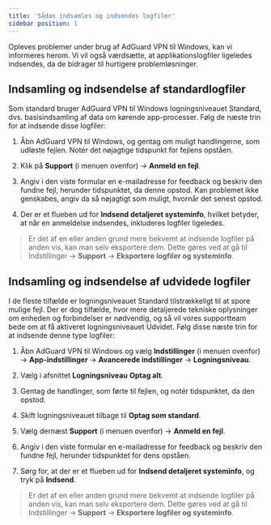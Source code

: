 ```yaml
---
title: 'Sådan indsamles og indsendes logfiler'
sidebar position: 1
---
```




Opleves problemer under brug af AdGuard VPN til Windows, kan vi informeres herom. Vi vil også værdsætte, at applikationslogfiler ligeledes indsendes, da de bidrager til hurtigere problemløsninger.

## Indsamling og indsendelse af standardlogfiler

Som standard bruger AdGuard VPN til Windows logningsniveauet Standard, dvs. basisindsamling af data om kørende app-processer. Følg de næste trin for at indsende disse logfiler:

1. Åbn AdGuard VPN til Windows, og gentag om muligt handlingerne, som udløste fejlen. Notér det nøjagtige tidspunkt for fejlens opståen.

2. Klik på **Support** (i menuen ovenfor) → **Anmeld en fejl**.

3. Angiv i den viste formular en e-mailadresse for feedback og beskriv den fundne fejl, herunder tidspunktet, da denne opstod. Kan problemet ikke genskabes, angiv da så nøjagtigt som muligt, hvornår det senest opstod.

4. Der er et flueben ud for **Indsend detaljeret systeminfo**, hvilket betyder, at når en anmeldelse indsendes, inkluderes logfiler ligeledes.
> Er det af en eller anden grund mere bekvemt at indsende logfiler på anden vis, kan man selv eksportere dem. Dette gøres ved at gå til Indstillinger → **Support** → **Eksportere logfiler og systeminfo**.

## Indsamling og indsendelse af udvidede logfiler

I de fleste tilfælde er logningsniveauet Standard tilstrækkeligt til at spore mulige fejl. Der er dog tilfælde, hvor mere detaljerede tekniske oplysninger om enheden og forbindelser er nødvendig, og så vil vores supportteam bede om at få aktiveret logningsniveauet Udvidet. Følg disse næste trin for at indsende denne type logfiler:

1. Åbn AdGuard VPN til Windows og vælg **Indstillinger** (i menuen ovenfor) → **App-indstillinger** → **Avancerede indstillinger** → **Logningsniveau**.

2. Vælg i afsnittet **Logningsniveau** **Optag alt**.

3. Gentag de handlinger, som førte til fejlen, og notér tidspunktet, da den opstod.

4. Skift logningsniveauet tilbage til **Optag som standard**.

5. Vælg dernæst **Support** (i menuen ovenfor) → **Anmeld en fejl**.

6. Angiv i den viste formular en e-mailadresse for feedback og beskriv den fundne fejl, herunder tidspunktet for dens opståen.

7. Sørg for, at der er et flueben ud for **Indsend detaljeret systeminfo**, og tryk på **Indsend**.
> Er det af en eller anden grund mere bekvemt at indsende logfiler på anden vis, kan man selv eksportere dem. Dette gøres ved at gå til Indstillinger → **Support** → **Eksportere logfiler og systeminfo**.
